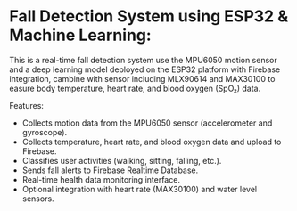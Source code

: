 # Fall Detection System using ESP32 & Machine Learning:
This is a real-time fall detection system use the MPU6050 motion sensor and a deep learning model deployed on the ESP32 platform with Firebase integration, cambine with sensor including MLX90614 and MAX30100 to easure body temperature, heart rate, and blood oxygen (SpO₂) data.

Features:
- Collects motion data from the MPU6050 sensor (accelerometer and gyroscope).
- Collects temperature, heart rate, and blood oxygen data and upload to Firebase. 
- Classifies user activities (walking, sitting, falling, etc.).
- Sends fall alerts to Firebase Realtime Database.
- Real-time health data monitoring interface.
- Optional integration with heart rate (MAX30100) and water level sensors.
